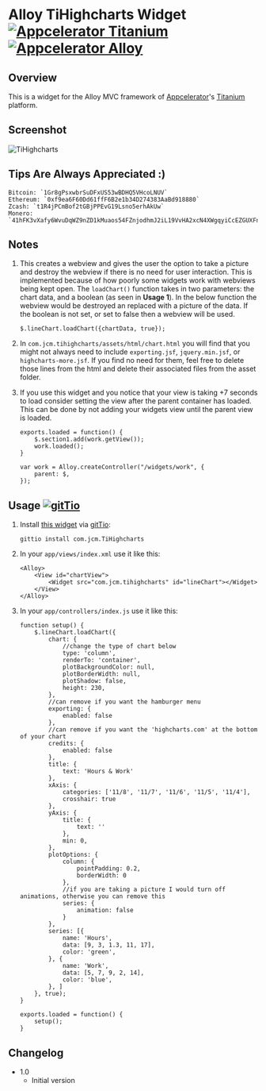 # Alloy TiHighcharts Widget [![Appcelerator Titanium](http://www-static.appcelerator.com/badges/titanium-git-badge-sq.png)](https://www.appcelerator.com/mobile-app-development-products/) [![Appcelerator Alloy](http://www-static.appcelerator.com/badges/alloy-git-badge-sq.png)](https://www.appcelerator.com/mobile-app-development-products/)

## Overview
This is a widget for the Alloy MVC framework of [Appcelerator](http://www.appcelerator.com)'s [Titanium](http://www.appcelerator.com/platform) platform.


## Screenshot
![TiHighcharts](https://raw.githubusercontent.com/joshmocek/TiHighcharts/master/screenshot.png)

## Tips Are Always Appreciated :)

	Bitcoin: `1Gr8gPsxwbrSuDFxUS53wBDHQ5VHcoLNUV`
	Ethereum: `0xf9ea6F60Dd61ffF6B2e1b34D274383AaBd918880`
	Zcash: `t1R4jPCmBof2tGBjPPEvG19Lsno5erhAkUw`
	Monero: `41hFK3vXafy6WvuDqWZ9nZD1kMuaos54FZnjodhmJ2iL19VvHA2xcN4XWgqyiCcEZGUXFnjektRqA9UqvUSRYv5S3m7PWgr`


## Notes
1. This creates a webview and gives the user the option to take a picture and destroy the webview if there is no need for user interaction. This is implemented because of how poorly some widgets work with webviews being kept open. The `loadChart()` function takes in two parameters: the chart data, and a boolean (as seen in **Usage 1**). In the below function the webview would be destroyed an replaced with a picture of the data. If the boolean is not set, or set to false then a webview will be used.

	`$.lineChart.loadChart({chartData, true});`

2. In `com.jcm.tihighcharts/assets/html/chart.html` you will find that you might not always need to include `exporting.jsf`, `jquery.min.jsf`, or `highcharts-more.jsf`. If you find no need for them, feel free to delete those lines from the html and delete their associated files from the asset folder.

3. If you use this widget and you notice that your view is taking +7 seconds to load consider setting the view after the parent container has loaded. This can be done by not adding your widgets view until the parent view is loaded.

	```
	exports.loaded = function() {
		$.section1.add(work.getView());
		work.loaded();
	}

	var work = Alloy.createController("/widgets/work", {
		parent: $,
	});
	```

## Usage [![gitTio](http://gitt.io/badge.png)](http://gitt.io/component/com.jcm.TiHighcharts)

1. Install [this widget](http://gitt.io/component/com.jcm.TiHighcharts) via [gitTio](http://gitt.io):

	`gittio install com.jcm.TiHighcharts`

2. In your `app/views/index.xml` use it like this:

 	```
	<Alloy>
		<View id="chartView">
			<Widget src="com.jcm.tihighcharts" id="lineChart"></Widget>
		</View>
	</Alloy>
	```

3. In your `app/controllers/index.js` use it like this:

 	```
	function setup() {
		$.lineChart.loadChart({
			chart: {
				//change the type of chart below
				type: 'column',
				renderTo: 'container',
				plotBackgroundColor: null,
				plotBorderWidth: null,
				plotShadow: false,
				height: 230,
			},
			//can remove if you want the hamburger menu
			exporting: {
				enabled: false
			},
			//can remove if you want the 'highcharts.com' at the bottom of your chart
			credits: {
				enabled: false
			},
			title: {
				text: 'Hours & Work'
			},
			xAxis: {
				categories: ['11/8', '11/7', '11/6', '11/5', '11/4'],
				crosshair: true
			},
			yAxis: {
				title: {
					text: ''
				},
				min: 0,
			},
			plotOptions: {
				column: {
					pointPadding: 0.2,
					borderWidth: 0
				},
				//if you are taking a picture I would turn off animations, otherwise you can remove this
				series: {
					animation: false
				}
			},
			series: [{
				name: 'Hours',
				data: [9, 3, 1.3, 11, 17],
				color: 'green',
			}, {
				name: 'Work',
				data: [5, 7, 9, 2, 14],
				color: 'blue',
			}, ]
		}, true);
	}

	exports.loaded = function() {
		setup();
	}
	```

## Changelog
* 1.0
  * Initial version
